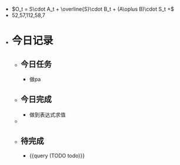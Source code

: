 - $O_t = S\cdot A_t + \overline{S}\cdot B_t + (A\oplus B)\cdot S_t +$
- 52,57,112,58,7
- # 今日记录
	- ## 今日任务
		- 做pa
	- ##  今日完成
		- 做到表达式求值
	-
	- ## 待完成
		- {{query (TODO todo)}}